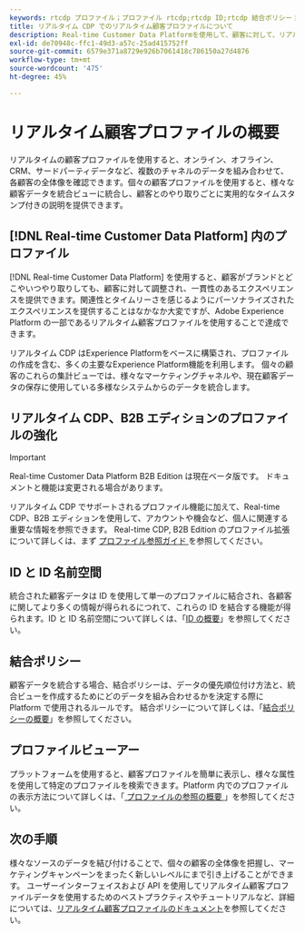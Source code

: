 ```yaml
---
keywords: rtcdp プロファイル；プロファイル rtcdp;rtcdp ID;rtcdp 結合ポリシー；リアルタイム顧客プロファイル
title: リアルタイム CDP でのリアルタイム顧客プロファイルについて
description: Real-time Customer Data Platformを使用して、顧客に対して、リアルタイム顧客プロファイルを使用して、一貫性のある関連性の高い調整エクスペリエンスを提供する方法を説明します。
exl-id: de70948c-ffc1-49d3-a57c-25ad415752ff
source-git-commit: 6579e371a8729e926b7061418c786150a27d4876
workflow-type: tm+mt
source-wordcount: '475'
ht-degree: 45%

---
```


# リアルタイム顧客プロファイルの概要

リアルタイムの顧客プロファイルを使用すると、オンライン、オフライン、CRM、サードパーティデータなど、複数のチャネルのデータを組み合わせて、各顧客の全体像を確認できます。個々の顧客プロファイルを使用すると、様々な顧客データを統合ビューに統合し、顧客とのやり取りごとに実用的なタイムスタンプ付きの説明を提供できます。

## [!DNL Real-time Customer Data Platform] 内のプロファイル

[!DNL Real-time Customer Data Platform] を使用すると、顧客がブランドとどこやいつやり取りしても、顧客に対して調整され、一貫性のあるエクスペリエンスを提供できます。関連性とタイムリーさを感じるようにパーソナライズされたエクスペリエンスを提供することはなかなか大変ですが、Adobe Experience Platform の一部であるリアルタイム顧客プロファイルを使用することで達成できます。

リアルタイム CDP はExperience Platformをベースに構築され、プロファイルの作成を含む、多くの主要なExperience Platform機能を利用します。 個々の顧客のこれらの集計ビューでは、様々なマーケティングチャネルや、現在顧客データの保存に使用している多様なシステムからのデータを統合します。

## リアルタイム CDP、B2B エディションのプロファイルの強化

>[!IMPORTANT]
>
>Real-time Customer Data Platform B2B Edition は現在ベータ版です。 ドキュメントと機能は変更される場合があります。

リアルタイム CDP でサポートされるプロファイル機能に加えて、Real-time CDP、B2B エディションを使用して、アカウントや機会など、個人に関連する重要な情報を参照できます。 Real-time CDP, B2B Edition のプロファイル拡張について詳しくは、まず [ プロファイル参照ガイド ](profile-browse.md) を参照してください。

## ID と ID 名前空間

統合された顧客データは ID を使用して単一のプロファイルに結合され、各顧客に関してより多くの情報が得られるにつれて、これらの ID を結合する機能が得られます。ID と ID 名前空間について詳しくは、「[ID の概要](identities-overview.md)」を参照してください。

## 結合ポリシー

顧客データを統合する場合、結合ポリシーは、データの優先順位付け方法と、統合ビューを作成するためにどのデータを組み合わせるかを決定する際に Platform で使用されるルールです。 結合ポリシーについて詳しくは、「[結合ポリシーの概要](merge-policies.md)」を参照してください。

## プロファイルビューアー

プラットフォームを使用すると、顧客プロファイルを簡単に表示し、様々な属性を使用して特定のプロファイルを検索できます。Platform 内でのプロファイルの表示方法について詳しくは、「[ プロファイルの参照の概要 ](profile-browse.md)」を参照してください。

## 次の手順

様々なソースのデータを結び付けることで、個々の顧客の全体像を把握し、マーケティングキャンペーンをまったく新しいレベルにまで引き上げることができます。 ユーザーインターフェイスおよび API を使用してリアルタイム顧客プロファイルデータを使用するためのベストプラクティスやチュートリアルなど、詳細については、[リアルタイム顧客プロファイルのドキュメント](../../profile/home.md)を参照してください。
